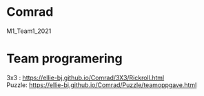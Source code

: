 # Comrad
M1_Team1_2021

<h1> Team programering </h1>

<div>

3x3 :  https://ellie-bj.github.io/Comrad/3X3/Rickroll.html
<br>
Puzzle: https://ellie-bj.github.io/Comrad/Puzzle/teamoppgave.html
</div>
